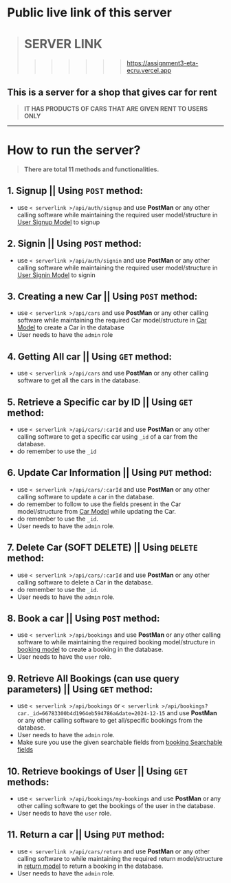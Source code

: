 # Public live link of this server

> # SERVER LINK
>
>
>
> > > > > > > https://assignment3-eta-ecru.vercel.app

## This is a server for a shop that gives car for rent

> **IT HAS PRODUCTS OF CARS THAT ARE GIVEN RENT TO USERS ONLY**

---

# How to run the server?

> **There are total 11 methods and functionalities.**

## 1. Signup || Using `POST` method:

* use `< serverlink >/api/auth/signup` and use **PostMan** or any other calling software while maintaining the required user model/structure in [User Signup Model](https://github.com/atif727/idkman/blob/main/authenticationModel.txt) to signup

## 2. Signin || Using `POST` method:

* use `< serverlink >/api/auth/signin` and use **PostMan** or any other calling software while maintaining the required user model/structure in [User Signin Model](https://github.com/atif727/idkman/blob/main/authenticationModel.txt) to signin

## 3. Creating a new Car || Using `POST` method:

* use `< serverlink >/api/cars` and use **PostMan** or any other calling software while maintaining the required Car model/structure in [Car Model](https://github.com/atif727/idkman/blob/main/creatingCarModel.txt) to create a Car in the database
* User needs to have the `admin` role

## 4. Getting All car || Using `GET` method:

- use `< serverlink >/api/cars` and use **PostMan** or any other calling software to get all the cars in the database.

## 5. Retrieve a Specific car by ID || Using `GET` method:

- use `< serverlink >/api/cars/:carId` and use **PostMan** or any other calling software to get a specific car using `_id` of a car from the database.
- do remember to use the `_id`

## 6. Update Car Information || Using `PUT` method:

- use `< serverlink >/api/cars/:carId` and use **PostMan** or any other calling software to update a car in the database.
- do remember to follow to use the fields present in the Car model/structure from [Car Model](https://github.com/atif727/idkman/blob/main/creatingCarModel.txt) while updating the Car.
- do remember to use the `_id`.
- User needs to have the `admin` role.

## 7. Delete Car (SOFT DELETE) || Using `DELETE` method:

- use `< serverlink >/api/cars/:carId` and use **PostMan** or any other calling software to delete a Car in the database.
- do remember to use the `_id`.
- User needs to have the `admin` role.

## 8. Book a car || Using `POST` method:

- use `< serverlink >/api/bookings` and use **PostMan** or any other calling software to while maintaining the required booking model/structure in [booking model](https://github.com/atif727/idkman/blob/main/bookingModel.txt) to create a booking in the database.
- User needs to have the `user` role.

## 9. Retrieve All Bookings (can use query parameters) || Using `GET` method:

- use `< serverlink >/api/bookings` or `< serverlink >/api/bookings?car._id=66783300b4d1964eb594786a&date=2024-12-15` and use **PostMan** or any other calling software to get all/specific bookings from the database.
- User needs to have the `admin` role.
- Make sure you use the given searchable fields from [booking Searchable fields](https://github.com/atif727/idkman/edit/main/bookingSearchableFields.txt)

## 10. Retrieve bookings of User || Using `GET` methods:

- use `< serverlink >/api/bookings/my-bookings` and use **PostMan** or any other calling software to get the bookings of the user in the database.
- User needs to have the `user` role.

## 11. Return a car || Using `PUT` method:

- use `< serverlink >/api/cars/return` and use **PostMan** or any other calling software to while maintaining the required return model/structure in [return model](https://github.com/atif727/idkman/blob/main/returnBooking.txt) to return a booking in the database.
- User needs to have the `admin` role.